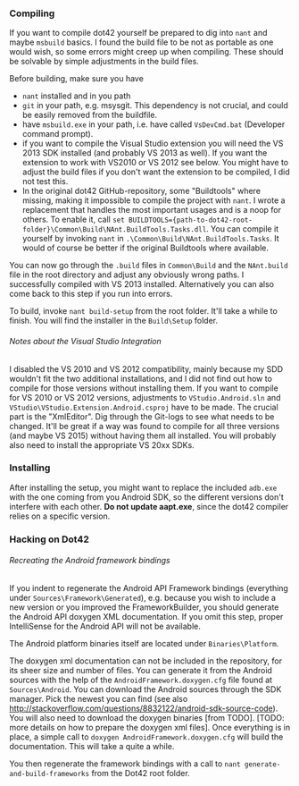 ### Compiling

If you want to compile dot42 yourself be prepared to dig into `nant` and maybe `msbuild` basics. I found the build file to be not as portable as one would wish, so some errors might creep up when compiling. These should be solvable by simple adjustments in the build files.

Before building, make sure you have
- `nant` installed and in you path
- `git` in your path, e.g. msysgit. This dependency is not crucial, and could be easily removed from the buildfile.
- have `msbuild.exe` in your path, i.e. have called `VsDevCmd.bat` (Developer command prompt).
- if you want to compile the Visual Studio extension you will need the VS 2013 SDK installed (and probably VS 2013 as well). If you want the extension to work with VS2010 or VS 2012 see below. You might have to adjust the build files if you don't want the extension to be compiled, I did not test this.
- In the original dot42 GitHub-repository, some "Buildtools" where missing, making it impossible to compile the project with `nant`. I wrote a replacement that handles the most important usages and is a noop for others. To enable it, call `set BUILDTOOLS={path-to-dot42-root-folder}\Common\Build\NAnt.BuildTools.Tasks.dll`. You can compile it yourself by invoking `nant` in `.\Common\Build\NAnt.BuildTools.Tasks`.
  It would of course be better if the original Buildtools where available.


You can now go through the `.build` files in `Common\Build` and the  `NAnt.build` file in the root directory and adjust any obviously wrong paths. I successfully compiled with VS 2013 installed. Alternatively you can also come back to this step if you run into errors.

To build, invoke `nant build-setup` from the root folder. It'll take a while to finish. You will find the installer in the `Build\Setup` folder.

###### Notes about the Visual Studio Integration

I disabled the VS 2010 and VS 2012 compatibility, mainly because my SDD wouldn't fit the two additional installations, and I did not find out how to compile for those versions without installing them. If you want to compile for VS 2010 or VS 2012 versions, adjustments to `VStudio.Android.sln` and `VStudio\VStudio.Extension.Android.csproj` have to be made. The crucial part is the "XmlEditor". Dig through the Git-logs to see what needs to be changed. It'll be great if a way was found to compile for all three versions (and maybe VS 2015) without having them all installed. You will probably also need to install the appropriate VS 20xx SDKs.

### Installing

After installing the setup, you might want to replace the included `adb.exe` with the one coming from you Android SDK, so the different versions don't interfere with each other. **Do not update aapt.exe**, since the dot42 compiler relies on a specific version.

### Hacking on Dot42

###### Recreating the Android framework bindings

If you indent to regenerate the Android API Framework bindings (everything under `Sources\Framework\Generated`), e.g. because you wish to include a new version or you improved the FrameworkBuilder, you should generate the Android API doxygen XML documentation. If you omit this step, proper IntelliSense for the Android API will not be available.

The Android platform binaries itself are located under `Binaries\Platform`. 

The doxygen xml documentation can not be included in the repository, for its sheer size and number of files. You can generate it from the Android sources with the help of the `AndroidFramework.doxygen.cfg` file found at `Sources\Android`. You can download the Android sources through the SDK manager. Pick the newest you can find (see also http://stackoverflow.com/questions/8832122/android-sdk-source-code). You will also need to download the doxygen binaries [from TODO]. [TODO: more details on how to prepare the doxygen xml files].
Once everything is in place, a simple call to `doxygen AndroidFramework.doxygen.cfg` will build the documentation. This will take a quite a while.

You then regenerate the framework bindings with a call to `nant generate-and-build-frameworks` from the Dot42 root folder.